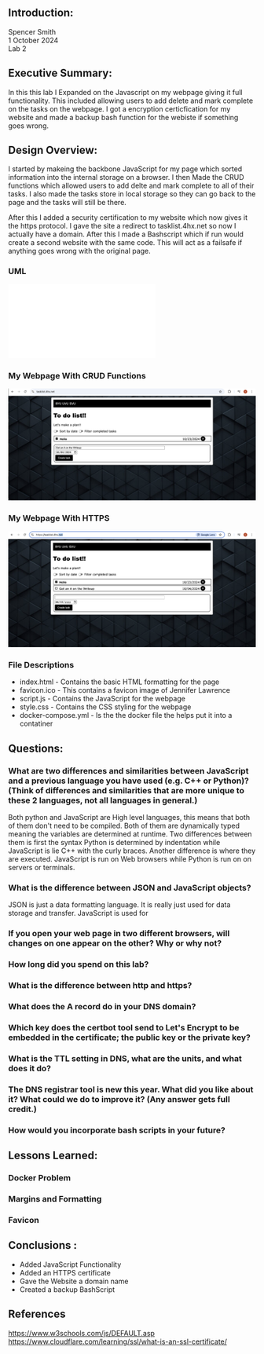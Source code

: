 ## Introduction:
Spencer Smith  
1 October 2024  
Lab 2  

## Executive Summary:

In this this lab I Expanded on the Javascript on my webpage giving it full functionality.  This included allowing users to add delete and mark complete on the tasks on the webpage. I got a encryption certicfication for my website and made a backup bash function for the webiste if something goes wrong.   

## Design Overview:

I started by makeing the backbone JavaScript for my page which sorted information into the internal storage on a browser.  I then Made the CRUD functions which allowed users to add delte and mark complete to all of their tasks.  I also made the tasks store in local storage so they can go back to the page and the tasks will still be there.  

After this I added a security certification to my website which now gives it the https protocol. I gave the site a redirect to tasklist.4hx.net so now I actually have a domain.  After this I made a Bashscript which if run would create a second website with the same code.  This will act as a failsafe if anything goes wrong with the original page.  

### UML
![UML](./img/Lab_2.pdf)
### My Webpage With CRUD Functions
![My Webpage](./img/Page_1.png)

### My Webpage With HTTPS
![My Webpage with JSON Submission](./img/Page_2.png)

### File Descriptions

* index.html - Contains the basic HTML formatting for the page
* favicon.ico - This contains a favicon image of Jennifer Lawrence
* script.js - Contains the JavaScript for the webpage
* style.css - Contains the CSS styling for the webpage
* docker-compose.yml - Is the the docker file the helps put it into a contatiner


## Questions:

### What are two differences and similarities between JavaScript and a previous language you have used (e.g. C++ or Python)? (Think of differences and similarities that are more unique to these 2 languages, not all languages in general.)
Both python and JavaScript are High level languages, this means that both of them don't need to be compiled. Both of them are dynamically typed meaning the variables are determined at runtime.  Two differences between them is first the syntax Python is determined by indentation while JavaScript is lie C++ with the curly braces.  Another difference is where they are executed.  JavaScript is run on Web browsers while Python is run on on servers or terminals.  

### What is the difference between JSON and JavaScript objects?
JSON is just a data formatting language.  It is really just used for data storage and transfer.  JavaScript is used for 

### If you open your web page in two different browsers, will changes on one appear on the other? Why or why not?

### How long did you spend on this lab?

### What is the difference between http and https?

### What does the A record do in your DNS domain?

### Which key does the certbot tool send to Let's Encrypt to be embedded in the certificate; the public key or the private key?

### What is the TTL setting in DNS, what are the units, and what does it do?

### The DNS registrar tool is new this year. What did you like about it? What could we do to improve it? (Any answer gets full credit.)

### How would you incorporate bash scripts in your future?



## Lessons Learned:
### Docker Problem
 

### Margins and Formatting
 

### Favicon

## Conclusions :

- Added JavaScript Functionality
- Added an HTTPS certificate
- Gave the Website a domain name
- Created a backup BashScript

## References

https://www.w3schools.com/js/DEFAULT.asp
https://www.cloudflare.com/learning/ssl/what-is-an-ssl-certificate/